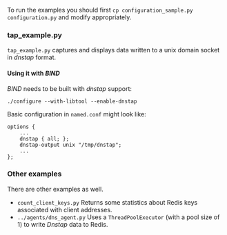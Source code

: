 To run the examples you
should first `cp configuration_sample.py configuration.py` and modify appropriately.

### tap_example.py

`tap_example.py` captures and displays data written to a unix domain socket in _dnstap_ format.

#### Using it with _BIND_

_BIND_ needs to be built with _dnstap_ support:

```
./configure --with-libtool --enable-dnstap
```

Basic configuration in `named.conf` might look like:

```
options {
    ...
    dnstap { all; };
    dnstap-output unix "/tmp/dnstap";
    ...
};
```

### Other examples

There are other examples as well.

* `count_client_keys.py` Returns some statistics about Redis keys associated with client addresses.
* `../agents/dns_agent.py` Uses a `ThreadPoolExecutor` (with a pool size of 1) to write _Dnstap_ data to Redis.
